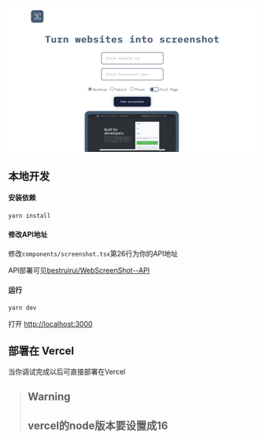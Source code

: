 ![demo](screensht.vercel.app.png)
## 本地开发
#### 安装依赖
```bash
yarn install
```
#### 修改API地址

修改`components/screenshot.tsx`第26行为你的API地址

API部署可见[bestruirui/WebScreenShot--API](https://github.com/bestruirui/WebScreenShot--API)
#### 运行
```bash
yarn dev
```
打开 [http://localhost:3000](http://localhost:3000) 

## 部署在 Vercel
当你调试完成以后可直接部署在Vercel
> ## Warning
>
> ## vercel的node版本要设置成16
